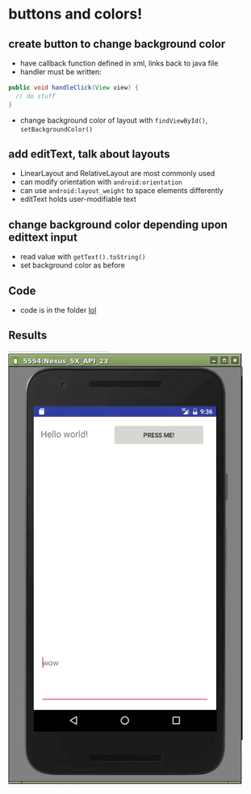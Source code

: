 buttons and colors!
===================

## create button to change background color
- have callback function defined in xml, links back to java file
- handler must be written:

``` java
public void handleClick(View view) {
  // do stuff
}
```

- change background color of layout with `findViewById()`, `setBackgroundColor()`

## add editText, talk about layouts
- LinearLayout and RelativeLayout are most commonly used
- can modify orientation with `android:orientation`
- can use `android:layout_weight` to space elements differently
- editText holds user-modifiable text

## change background color depending upon edittext input
- read value with `getText().toString()`
- set background color as before

## Code
- code is in the folder [lol](lol/)

## Results
![example of changing colors in response to edittext and button press](out.gif)
